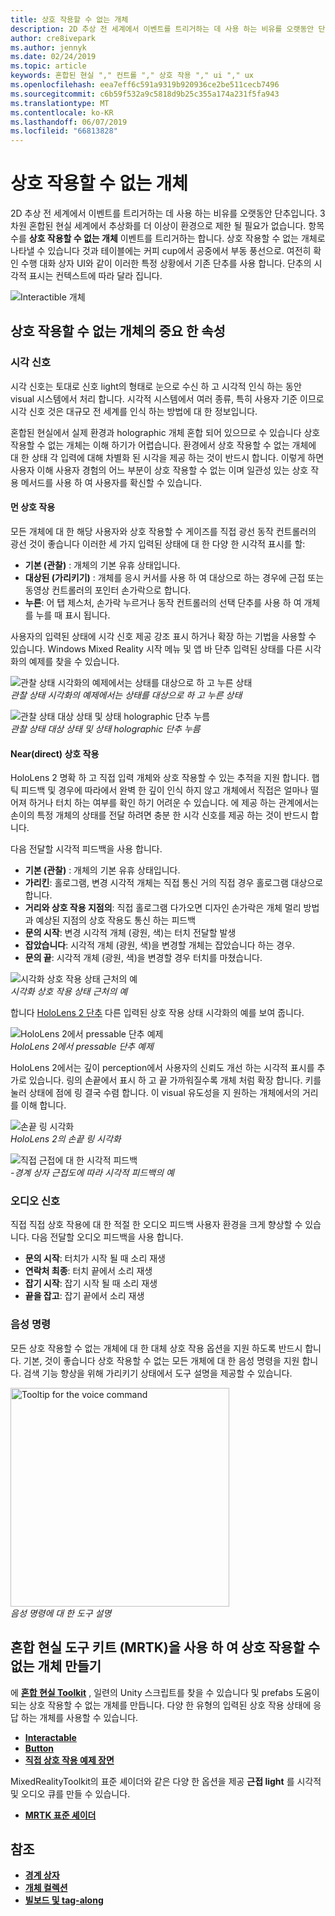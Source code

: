 ```yaml
---
title: 상호 작용할 수 없는 개체
description: 2D 추상 전 세계에서 이벤트를 트리거하는 데 사용 하는 비유를 오랫동안 단추입니다. 3 차원 혼합된 현실 세계에서 추상화를 더 이상이 환경으로 제한 될 필요가 없습니다.
author: cre8ivepark
ms.author: jennyk
ms.date: 02/24/2019
ms.topic: article
keywords: 혼합된 현실 "," 컨트롤 "," 상호 작용 "," ui "," ux
ms.openlocfilehash: eea7eff6c591a9319b920936ce2be511cecb7496
ms.sourcegitcommit: c6b59f532a9c5818d9b25c355a174a231f5fa943
ms.translationtype: MT
ms.contentlocale: ko-KR
ms.lasthandoff: 06/07/2019
ms.locfileid: "66813828"
---
```

# <a name="interactable-object"></a>상호 작용할 수 없는 개체

2D 추상 전 세계에서 이벤트를 트리거하는 데 사용 하는 비유를 오랫동안 단추입니다. 3 차원 혼합된 현실 세계에서 추상화를 더 이상이 환경으로 제한 될 필요가 없습니다. 항목 수를 **상호 작용할 수 없는 개체** 이벤트를 트리거하는 합니다. 상호 작용할 수 없는 개체로 나타낼 수 있습니다 것과 테이블에는 커피 cup에서 공중에서 부동 풍선으로. 여전히 확인 수행 대화 상자 UI와 같이 이러한 특정 상황에서 기존 단추를 사용 합니다. 단추의 시각적 표시는 컨텍스트에 따라 달라 집니다.

![Interactible 개체](images/640px-interactibleobject-hero-640px.jpg)


## <a name="important-properties-of-the-interactable-object"></a>상호 작용할 수 없는 개체의 중요 한 속성

### <a name="visual-cue"></a>시각 신호

시각 신호는 토대로 신호 light의 형태로 눈으로 수신 하 고 시각적 인식 하는 동안 visual 시스템에서 처리 합니다. 시각적 시스템에서 여러 종류, 특히 사용자 기준 이므로 시각 신호 것은 대규모 전 세계를 인식 하는 방법에 대 한 정보입니다.

혼합된 현실에서 실제 환경과 holographic 개체 혼합 되어 있으므로 수 있습니다 상호 작용할 수 없는 개체는 이해 하기가 어렵습니다. 환경에서 상호 작용할 수 없는 개체에 대 한 상태 각 입력에 대해 차별화 된 시각을 제공 하는 것이 반드시 합니다. 이렇게 하면 사용자 이해 사용자 경험의 어느 부분이 상호 작용할 수 없는 이며 일관성 있는 상호 작용 메서드를 사용 하 여 사용자를 확신할 수 있습니다.

#### <a name="far-interactions"></a>먼 상호 작용

모든 개체에 대 한 해당 사용자와 상호 작용할 수 게이즈를 직접 광선 동작 컨트롤러의 광선 것이 좋습니다 이러한 세 가지 입력된 상태에 대 한 다양 한 시각적 표시를 할:
* **기본 (관찰)** : 개체의 기본 유휴 상태입니다.
* **대상된 (가리키기)** : 개체를 응시 커서를 사용 하 여 대상으로 하는 경우에 근접 또는 동영상 컨트롤러의 포인터 손가락으로 합니다.
* **누른**: 어 탭 제스처, 손가락 누르거나 동작 컨트롤러의 선택 단추를 사용 하 여 개체를 누를 때 표시 됩니다.

사용자의 입력된 상태에 시각 신호 제공 강조 표시 하거나 확장 하는 기법을 사용할 수 있습니다. Windows Mixed Reality 시작 메뉴 및 앱 바 단추 입력된 상태를 다른 시각화의 예제를 찾을 수 있습니다. 

![관찰 상태 시각화의 예제에서는 상태를 대상으로 하 고 누른 상태](images/640px-interactibleobject-states.png)<br>
*관찰 상태 시각화의 예제에서는 상태를 대상으로 하 고 누른 상태*

![관찰 상태 대상 상태 및 상태 holographic 단추 누름](images/MRTK_InteractableState.png)<br>
*관찰 상태 대상 상태 및 상태 holographic 단추 누름*

#### <a name="neardirect-interactions"></a>Near(direct) 상호 작용

HoloLens 2 명확 하 고 직접 입력 개체와 상호 작용할 수 있는 추적을 지원 합니다. 햅 틱 피드백 및 경우에 따라에서 완벽 한 깊이 인식 하지 않고 개체에서 직접은 얼마나 떨어져 하거나 터치 하는 여부를 확인 하기 어려운 수 있습니다. 에 제공 하는 관계에서는 손이의 특정 개체의 상태를 전달 하려면 충분 한 시각 신호를 제공 하는 것이 반드시 합니다.

다음 전달할 시각적 피드백을 사용 합니다.
* **기본 (관찰)** : 개체의 기본 유휴 상태입니다.
* **가리킨**: 홀로그램, 변경 시각적 개체는 직접 통신 거의 직접 경우 홀로그램 대상으로 합니다. 
* **거리와 상호 작용 지점의**: 직접 홀로그램 다가오면 디자인 손가락은 개체 멀리 방법과 예상된 지점의 상호 작용도 통신 하는 피드백
* **문의 시작**: 변경 시각적 개체 (광원, 색)는 터치 전달할 발생
* **잡았습니다**: 시각적 개체 (광원, 색)을 변경할 개체는 잡았습니다 하는 경우.
* **문의 끝**: 시각적 개체 (광원, 색)을 변경할 경우 터치를 마쳤습니다.

![시각화 상호 작용 상태 근처의 예](images/640px-interactibleobject-states-near.jpg)<br>
*시각화 상호 작용 상태 근처의 예*

합니다 [HoloLens 2 단추](https://microsoft.github.io/MixedRealityToolkit-Unity/Documentation/README_Button.html) 다른 입력된 상호 작용 상태 시각화의 예를 보여 줍니다.

![HoloLens 2에서 pressable 단추 예제](images/640px-interactibleobject-pressablebutton-650px2.jpg)<br>
*HoloLens 2에서 pressable 단추 예제*

HoloLens 2에서는 깊이 perception에서 사용자의 신뢰도 개선 하는 시각적 표시를 추가로 있습니다. 링의 손끝에서 표시 하 고 끝 가까워질수록 개체 처럼 확장 합니다. 키를 눌러 상태에 점에 링 결국 수렴 합니다. 이 visual 유도성을 지 원하는 개체에서의 거리를 이해 합니다.

![손끝 링 시각화](images/640px-interactibleobject-pressablebutton-650px3.jpg)<br>
*HoloLens 2의 손끝 링 시각화*

![직접 근접에 대 한 시각적 피드백](images/HoloLens2_Proximity.gif)<br>
*-경계 상자 근접도에 따라 시각적 피드백의 예*


### <a name="audio-cue"></a>오디오 신호
직접 직접 상호 작용에 대 한 적절 한 오디오 피드백 사용자 환경을 크게 향상할 수 있습니다. 다음 전달할 오디오 피드백을 사용 합니다.
* **문의 시작**: 터치가 시작 될 때 소리 재생
* **연락처 최종**: 터치 끝에서 소리 재생
* **잡기 시작**: 잡기 시작 될 때 소리 재생
* **끝을 잡고**: 잡기 끝에서 소리 재생

### <a name="voice-command"></a>음성 명령
모든 상호 작용할 수 없는 개체에 대 한 대체 상호 작용 옵션을 지원 하도록 반드시 합니다. 기본, 것이 좋습니다 상호 작용할 수 없는 모든 개체에 대 한 음성 명령을 지원 합니다. 검색 기능 향상을 위해 가리키기 상태에서 도구 설명을 제공할 수 있습니다.

<img src="images/640px-interactibleobject-voicecommand.jpg" alt="Tooltip for the voice command" title="음성 명령에 대 한 도구 설명" width="350"><br/>*음성 명령에 대 한 도구 설명*

## <a name="creating-interactable-object-with-mixed-reality-toolkit-mrtk"></a>혼합 현실 도구 키트 (MRTK)을 사용 하 여 상호 작용할 수 없는 개체 만들기

에  **[혼합 현실 Toolkit](https://github.com/Microsoft/MixedRealityToolkit-Unity)** , 일련의 Unity 스크립트를 찾을 수 있습니다 및 prefabs 도움이 되는 상호 작용할 수 없는 개체를 만듭니다. 다양 한 유형의 입력된 상호 작용 상태에 응답 하는 개체를 사용할 수 있습니다.

* **[Interactable](https://microsoft.github.io/MixedRealityToolkit-Unity/Documentation/README_Interactable.html)**
* **[Button](https://microsoft.github.io/MixedRealityToolkit-Unity/Documentation/README_Button.html)**
* **[직접 상호 작용 예제 장면](https://github.com/microsoft/MixedRealityToolkit-Unity/blob/mrtk_release/Documentation/README_HandInteractionExamples.md)**

MixedRealityToolkit의 표준 셰이더와 같은 다양 한 옵션을 제공 **근접 light** 를 시각적 및 오디오 큐를 만들 수 있습니다.
* **[MRTK 표준 셰이더](https://github.com/microsoft/MixedRealityToolkit-Unity/blob/mrtk_development/Documentation/README_MRTKStandardShader.md)**


## <a name="see-also"></a>참조

* **[경계 상자](app-bar-and-bounding-box.md)**
* **[개체 컬렉션](object-collection.md)**
* **[빌보드 및 tag-along](billboarding-and-tag-along.md)**
